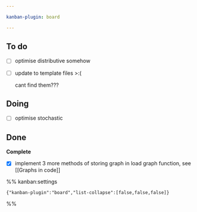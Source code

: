 ```yaml
---

kanban-plugin: board

---
```


## To do

- [ ] optimise distributive somehow
- [ ] update to template files >:(
	
	cant find them???


## Doing

- [ ] optimise stochastic


## Done

**Complete**
- [x] implement 3 more methods of storing graph in load graph function, see [[Graphs in code]]




%% kanban:settings
```
{"kanban-plugin":"board","list-collapse":[false,false,false]}
```
%%